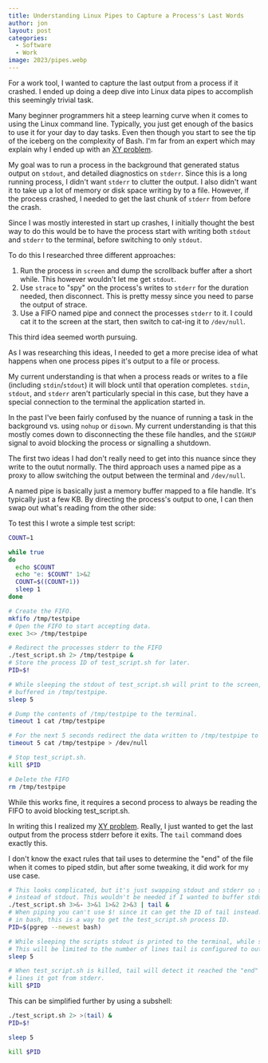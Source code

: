 ```yaml
---
title: Understanding Linux Pipes to Capture a Process's Last Words
author: jon
layout: post
categories:
  - Software
  - Work
image: 2023/pipes.webp
---
```


For a work tool, I wanted to capture the last output from a process if it crashed. I ended up doing a deep dive into Linux data pipes to accomplish this seemingly trivial task.

Many beginner programmers hit a steep learning curve when it comes to using the Linux command line. Typically, you just get enough of the basics to use it for your day to day tasks. Even then though you start to see the tip of the iceberg on the complexity of Bash. I'm far from an expert which may explain why I ended up with an [XY problem](https://en.wikipedia.org/wiki/XY_problem).

My goal was to run a process in the background that generated status output on `stdout`, and detailed diagnostics on `stderr`. Since this is a long running process, I didn't want `stderr` to clutter the output. I also didn't want it to take up a lot of memory or disk space writing by to a file. However, if the process crashed, I needed to get the last chunk of `stderr` from before the crash.

Since I was mostly interested in start up crashes, I initially thought the best way to do this would be to have the process start with writing both `stdout` and `stderr` to the terminal, before switching to only `stdout`.

To do this I researched three different approaches:

1. Run the process in `screen` and dump the scrollback buffer after a short while. This however wouldn't let me get `stdout`.
2. Use `strace` to "spy" on the process's writes to `stderr` for the duration needed, then disconnect. This is pretty messy since you need to parse the output of strace.
3. Use a FIFO named pipe and connect the processes `stderr` to it. I could cat it to the screen at the start, then switch to cat-ing it to `/dev/null`. 

This third idea seemed worth pursuing.

As I was researching this ideas, I needed to get a more precise idea of what happens when one process pipes it's output to a file or process.

My current understanding is that when a process reads or writes to a file (including `stdin`/`stdout`) it will block until that operation completes. `stdin`, `stdout`, and `stderr` aren't particularly special in this case, but they have a special connection to the terminal the application started in.

In the past I've been fairly confused by the nuance of running a task in the background vs. using `nohup` or `disown`. My current understanding is that this mostly comes down to disconnecting the
these file handles, and the `SIGHUP` signal to avoid blocking the process or signalling a shutdown.

The first two ideas I had don't really need to get into this nuance since they write to the outut normally.
The third approach uses a named pipe as a proxy to allow switching the output between the terminal and `/dev/null`.

A named pipe is basically just a memory buffer mapped to a file handle. It's typically just a few KB. By directing the process's output to one, I can then swap out what's reading from the other side:

To test this I wrote a simple test script:

```bash
COUNT=1

while true
do
  echo $COUNT
  echo "e: $COUNT" 1>&2
  COUNT=$((COUNT+1))
  sleep 1
done
```


```bash
# Create the FIFO.
mkfifo /tmp/testpipe
# Open the FIFO to start accepting data.
exec 3<> /tmp/testpipe

# Redirect the processes stderr to the FIFO
./test_script.sh 2> /tmp/testpipe &
# Store the process ID of test_script.sh for later.
PID=$!

# While sleeping the stdout of test_script.sh will print to the screen, while the stderr will be
# buffered in /tmp/testpipe.
sleep 5

# Dump the contents of /tmp/testpipe to the terminal.
timeout 1 cat /tmp/testpipe

# For the next 5 seconds redirect the data written to /tmp/testpipe to /dev/null
timeout 5 cat /tmp/testpipe > /dev/null

# Stop test_script.sh.
kill $PID

# Delete the FIFO
rm /tmp/testpipe
```

While this works fine, it requires a second process to always be reading the FIFO to avoid blocking test_script.sh.

In writing this I realized my [XY problem](https://en.wikipedia.org/wiki/XY_problem). Really, I just wanted to get the last output from the process stderr before it exits. The `tail` command does exactly this.

I don't know the exact rules that tail uses to determine the "end" of the file when it comes to piped stdin, but after some tweaking, it did work for my use case.

```bash
# This looks complicated, but it's just swapping stdout and stderr so stderr gets piped to tail
# instead of stdout. This wouldn't be needed if I wanted to buffer stdout instead.
./test_script.sh 3>&- 3>&1 1>&2 2>&3 | tail &
# When piping you can't use $! since it can get the ID of tail instead. Since the script just runs
# in bash, this is a way to get the test_script.sh process ID.
PID=$(pgrep --newest bash)

# While sleeping the scripts stdout is printed to the terminal, while stderr is buffered in tail.
# This will be limited to the number of lines tail is configured to output (10 by default).
sleep 5

# When test_script.sh is killed, tail will detect it reached the "end" and will output the last 10
# lines it got from stderr.
kill $PID
```

This can be simplified further by using a subshell:

```bash
./test_script.sh 2> >(tail) &
PID=$!

sleep 5

kill $PID
```
